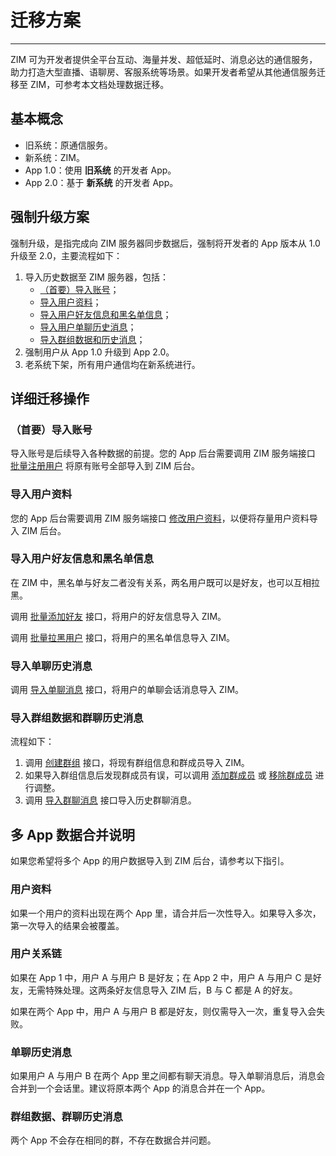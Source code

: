 # 迁移方案

- - -

ZIM 可为开发者提供全平台互动、海量并发、超低延时、消息必达的通信服务，助力打造大型直播、语聊房、客服系统等场景。如果开发者希望从其他通信服务迁移至 ZIM，可参考本文档处理数据迁移。

## 基本概念

- 旧系统：原通信服务。
- 新系统：ZIM。
- App 1.0：使用 **旧系统** 的开发者 App。
- App 2.0：基于 **新系统** 的开发者 App。

## 强制升级方案

强制升级，是指完成向 ZIM 服务器同步数据后，强制将开发者的 App 版本从 1.0 升级至 2.0，主要流程如下：
1. 导入历史数据至 ZIM 服务器，包括：
    - <a href="#首要导入账号">（首要）导入账号</a>；
    - <a href="#导入用户资料">导入用户资料</a>；
    - <a href="#导入用户好友信息和黑名单信息">导入用户好友信息和黑名单信息</a>；
    - <a href="#导入单聊历史消息">导入用户单聊历史消息</a>；
    - <a href="#导入群组数据和历史消息">导入群组数据和历史消息</a>；
2. 强制用户从 App 1.0 升级到 App 2.0。
3. 老系统下架，所有用户通信均在新系统进行。

## 详细迁移操作


### （首要）导入账号

导入账号是后续导入各种数据的前提。您的 App 后台需要调用 ZIM 服务端接口 [批量注册用户](/zim-server/user/batch-register-users) 将原有账号全部导入到 ZIM 后台。

### 导入用户资料

您的 App 后台需要调用 ZIM 服务端接口 [修改用户资料](/zim-server/user/modify-user-information)，以便将存量用户资料导入 ZIM 后台。


### 导入用户好友信息和黑名单信息

<Note title="说明">

在 ZIM 中，黑名单与好友二者没有关系，两名用户既可以是好友，也可以互相拉黑。
</Note>

调用 [批量添加好友](/zim-server/user/batch-add-friends) 接口，将用户的好友信息导入 ZIM。

调用 [批量拉黑用户](/zim-server/user/batch-block-users) 接口，将用户的黑名单信息导入 ZIM。


### 导入单聊历史消息

调用 [导入单聊消息](/zim-server/messaging/import-one-to-one-messages) 接口，将用户的单聊会话消息导入 ZIM。

### 导入群组数据和群聊历史消息

流程如下：

1. 调用 [创建群组](/zim-server/group/create-a-group) 接口，将现有群组信息和群成员导入 ZIM。
2. 如果导入群组信息后发现群成员有误，可以调用 [添加群成员](/zim-server/group/add-group-members) 或 [移除群成员](/zim-server/group/remove-group-member) 进行调整。
3. 调用 [导入群聊消息](/zim-server/messaging/import-group-messages) 接口导入历史群聊消息。

## 多 App 数据合并说明

如果您希望将多个 App 的用户数据导入到 ZIM 后台，请参考以下指引。

### 用户资料

如果一个用户的资料出现在两个 App 里，请合并后一次性导入。如果导入多次，第一次导入的结果会被覆盖。

### 用户关系链

如果在 App 1 中，用户 A 与用户 B 是好友；在 App 2 中，用户 A 与用户 C 是好友，无需特殊处理。这两条好友信息导入 ZIM 后，B 与 C 都是 A 的好友。

如果在两个 App 中，用户 A 与用户 B 都是好友，则仅需导入一次，重复导入会失败。

### 单聊历史消息

如果用户 A 与用户 B 在两个 App 里之间都有聊天消息。导入单聊消息后，消息会合并到一个会话里。建议将原本两个 App 的消息合并在一个 App。

### 群组数据、群聊历史消息

两个 App 不会存在相同的群，不存在数据合并问题。

<Content />